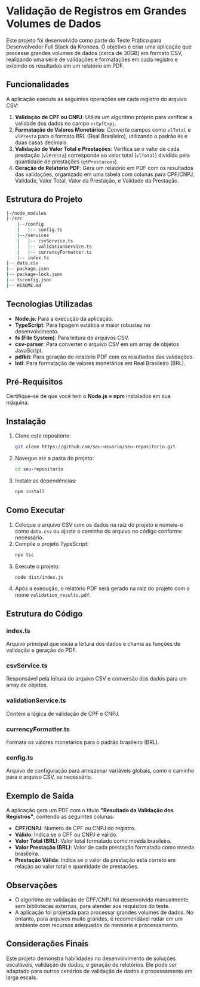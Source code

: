 # Validação de Registros em Grandes Volumes de Dados

Este projeto foi desenvolvido como parte do Teste Prático para Desenvolvedor Full Stack da Kronoos. O objetivo é criar uma aplicação que processe grandes volumes de dados (cerca de 30GB) em formato CSV, realizando uma série de validações e formatações em cada registro e exibindo os resultados em um relatório em PDF.

## Funcionalidades

A aplicação executa as seguintes operações em cada registro do arquivo CSV:

1. **Validação de CPF ou CNPJ**: Utiliza um algoritmo próprio para verificar a validade dos dados no campo `nrCpfCnpj`.
2. **Formatação de Valores Monetários**: Converte campos como `vlTotal` e `vlPresta` para o formato BRL (Real Brasileiro), utilizando o padrão `R$` e duas casas decimais.
3. **Validação de Valor Total e Prestações**: Verifica se o valor de cada prestação (`vlPresta`) corresponde ao valor total (`vlTotal`) dividido pela quantidade de prestações (`qtPrestacoes`).
4. **Geração de Relatório PDF**: Gera um relatório em PDF com os resultados das validações, organizado em uma tabela com colunas para CPF/CNPJ, Validade, Valor Total, Valor da Prestação, e Validade da Prestação.

## Estrutura do Projeto
```bash
|-/node_modules
|-/src
    |--/config
    |   |-- config.ts
    |--/services
    |   |-- csvService.ts
    |   |-- validationService.ts
    |   |-- currencyFormatter.ts
    |-- index.ts
|-- data.csv
|-- package.json
|-- package-lock.json
|-- tsconfig.json
|-- README.md
```

## Tecnologias Utilizadas

- **Node.js**: Para a execução da aplicação.
- **TypeScript**: Para tipagem estática e maior robustez no desenvolvimento.
- **fs (File System)**: Para leitura de arquivos CSV.
- **csv-parser**: Para converter o arquivo CSV em um array de objetos JavaScript.
- **pdfkit**: Para geração do relatório PDF com os resultados das validações.
- **Intl**: Para formatação de valores monetários em Real Brasileiro (BRL).

## Pré-Requisitos

Certifique-se de que você tem o **Node.js** e **npm** instalados em sua máquina.

## Instalação

1. Clone este repositório:
    ```bash
    git clone https://github.com/seu-usuario/seu-repositorio.git
    ```
2. Navegue até a pasta do projeto:
    ```bash
    cd seu-repositorio
    ```
3. Instale as dependências:
    ```bash
    npm install
    ```

## Como Executar

1. Coloque o arquivo CSV com os dados na raiz do projeto e nomeie-o como `data.csv` ou ajuste o caminho do arquivo no código conforme necessário.
2. Compile o projeto TypeScript:
    ```bash
    npx tsc
    ```
3. Execute o projeto:
    ```bash
    node dist/index.js
    ```
4. Após a execução, o relatório PDF será gerado na raiz do projeto com o nome `validation_results.pdf`.

## Estrutura do Código

### index.ts
Arquivo principal que inicia a leitura dos dados e chama as funções de validação e geração do PDF.

### csvService.ts
Responsável pela leitura do arquivo CSV e conversão dos dados para um array de objetos.

### validationService.ts
Contém a lógica de validação de CPF e CNPJ.

### currencyFormatter.ts
Formata os valores monetários para o padrão brasileiro (BRL).

### config.ts
Arquivo de configuração para armazenar variáveis globais, como o caminho para o arquivo CSV, se necessário.

## Exemplo de Saída

A aplicação gera um PDF com o título **"Resultado da Validação dos Registros"**, contendo as seguintes colunas:

- **CPF/CNPJ**: Número de CPF ou CNPJ do registro.
- **Válido**: Indica se o CPF ou CNPJ é válido.
- **Valor Total (BRL)**: Valor total formatado como moeda brasileira.
- **Valor Prestação (BRL)**: Valor de cada prestação formatado como moeda brasileira.
- **Prestação Válida**: Indica se o valor da prestação está correto em relação ao valor total e quantidade de prestações.

## Observações

- O algoritmo de validação de CPF/CNPJ foi desenvolvido manualmente, sem bibliotecas externas, para atender aos requisitos do teste.
- A aplicação foi projetada para processar grandes volumes de dados. No entanto, para arquivos muito grandes, é recomendável rodar em um ambiente com recursos adequados de memória e processamento.

## Considerações Finais

Este projeto demonstra habilidades no desenvolvimento de soluções escaláveis, validação de dados, e geração de relatórios. Ele pode ser adaptado para outros cenários de validação de dados e processamento em larga escala.
